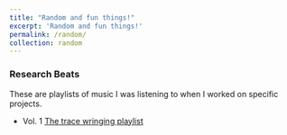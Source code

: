```yaml
---
title: "Random and fun things!"
excerpt: 'Random and fun things!'
permalink: /random/
collection: random
---
```


### Research Beats

These are playlists of music I was listening to when I worked on specific projects. 

- Vol. 1 [The trace wringing playlist](https://open.spotify.com/user/12157209425/playlist/5nNi2RAVwbwaiOAdyeI1Dt?si=fNM5gTV3TdWrGZyzeKB5Pg)
